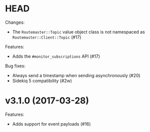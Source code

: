 # HEAD

Changes:

- The `Routemaster::Topic` value object class is not namespaced as
  `Routemaster::Client::Topic` (#17)

Features:

- Adds the `#monitor_subscriptions` API (#17)


Bug fixes:

- Always send a timestamp when sending asynchronously (#20)
- Sidekiq 5 compatibility (#2w)

# v3.1.0 (2017-03-28) 

Features: 

- Adds support for event payloads (#16)
